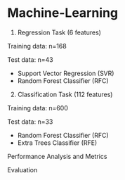 # Machine-Learning

1) Regression Task (6 features)

Training data: n=168 

Test data: n=43
- Support Vector Regression (SVR)
- Random Forest Classifier (RFC)

2) Classification Task (112 features) 

Training data: n=600 

Test data: n=33

- Random Forest Classifier (RFC)
- Extra Trees Classifier (RFE)

Performance Analysis and Metrics

Evaluation
